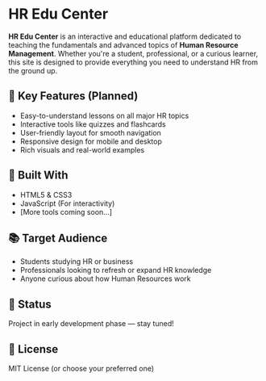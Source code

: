 # HR Edu Center

**HR Edu Center** is an interactive and educational platform dedicated to teaching the fundamentals and advanced topics of **Human Resource Management**. Whether you're a student, professional, or a curious learner, this site is designed to provide everything you need to understand HR from the ground up.

## 🌟 Key Features (Planned)
- Easy-to-understand lessons on all major HR topics
- Interactive tools like quizzes and flashcards
- User-friendly layout for smooth navigation
- Responsive design for mobile and desktop
- Rich visuals and real-world examples

## 🚀 Built With
- HTML5 & CSS3
- JavaScript (For interactivity)
- [More tools coming soon...]

## 📚 Target Audience
- Students studying HR or business
- Professionals looking to refresh or expand HR knowledge
- Anyone curious about how Human Resources work

## 📌 Status
Project in early development phase — stay tuned!

## 📄 License
MIT License (or choose your preferred one)
